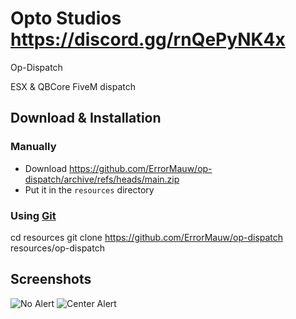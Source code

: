 # Opto Studios https://discord.gg/rnQePyNK4x
Op-Dispatch

ESX & QBCore FiveM dispatch

## Download & Installation
### Manually
- Download https://github.com/ErrorMauw/op-dispatch/archive/refs/heads/main.zip
- Put it in the `resources` directory

### Using [Git](https://git-scm.com/downloads)

cd resources
git clone https://github.com/ErrorMauw/op-dispatch resources/op-dispatch

## Screenshots
![No Alert](https://cdn.discordapp.com/attachments/995515650007109683/1011915337769418794/unknown.png)
![Center Alert](https://cdn.discordapp.com/attachments/995515650007109683/1011915419122155580/unknown.png)
